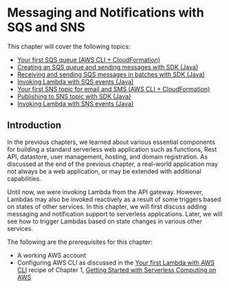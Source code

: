 # Messaging and Notifications with SQS and SNS
This chapter will cover the following topics:
* [Your first SQS queue (AWS CLI + CloudFormation)](./your-first-sqs-queue/README.md)
* [Creating an SQS queue and sending messages with SDK (Java)](./creating-sqs-queue-and-sending-message-with-sdk/README.md)
* [Receiving and sending SQS messages in batches with SDK (Java)](./receiving-and-sending-sqs-messages-in-batch-with-sdk/)
* [Invoking Lambda with SQS events (Java)](./invoking-lambda-with-sqs-event/)
* [Your first SNS topic for email and SMS (AWS CLI + CloudFormation)](./your-first-sqs-queue/)
* [Publishing to SNS topic with SDK (Java)](./publishing-to-sns-topic-with-sdk/)
* [Invoking Lambda with SNS events (Java)](./invoking-lambda-with-sns-event/)

## Introduction
In the previous chapters, we learned about various essential components for building a standard serverless web application such as functions, Rest API, datastore, user management, hosting, and domain registration. As discussed at the end of the previous chapter, a real-world application may not always be a web application, or may be extended with additional capabilities.

Until now, we were invoking Lambda from the API gateway. However, Lambdas may also be invoked reactively as a result of some triggers based on states of other services. In this chapter, we will first discuss adding messaging and notification support to serverless applications. Later, we will see how to trigger Lambdas based on state changes in various other services.

The following are the prerequisites for this chapter:
* A working AWS account
* Configuring AWS CLI as discussed in the [Your first Lambda with AWS CLI](../Chapter01/your-first-lambda-with-aws-cli/README.md) recipe of Chapter 1, [Getting Started with Serverless Computing on AWS](../Chapter01/README.md)

